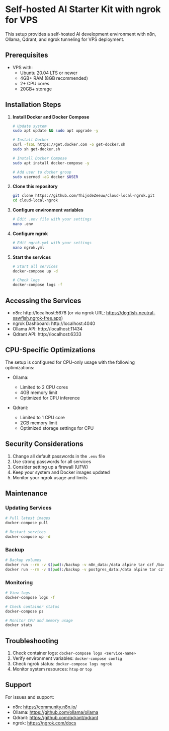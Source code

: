 # Self-hosted AI Starter Kit with ngrok for VPS

This setup provides a self-hosted AI development environment with n8n, Ollama, Qdrant, and ngrok tunneling for VPS deployment.

## Prerequisites

- VPS with:
  - Ubuntu 20.04 LTS or newer
  - 4GB+ RAM (8GB recommended)
  - 2+ CPU cores
  - 20GB+ storage

## Installation Steps

1. **Install Docker and Docker Compose**
   ```bash
   # Update system
   sudo apt update && sudo apt upgrade -y

   # Install Docker
   curl -fsSL https://get.docker.com -o get-docker.sh
   sudo sh get-docker.sh

   # Install Docker Compose
   sudo apt install docker-compose -y

   # Add user to docker group
   sudo usermod -aG docker $USER
   ```

2. **Clone this repository**
   ```bash
   git clone https://github.com/ThijsdeZeeuw/cloud-local-ngrok.git
   cd cloud-local-ngrok
   ```

3. **Configure environment variables**
   ```bash
   # Edit .env file with your settings
   nano .env
   ```

4. **Configure ngrok**
   ```bash
   # Edit ngrok.yml with your settings
   nano ngrok.yml
   ```

5. **Start the services**
   ```bash
   # Start all services
   docker-compose up -d

   # Check logs
   docker-compose logs -f
   ```

## Accessing the Services

- n8n: http://localhost:5678 (or via ngrok URL: https://dogfish-neutral-sawfish.ngrok-free.app)
- ngrok Dashboard: http://localhost:4040
- Ollama API: http://localhost:11434
- Qdrant API: http://localhost:6333

## CPU-Specific Optimizations

The setup is configured for CPU-only usage with the following optimizations:

- Ollama:
  - Limited to 2 CPU cores
  - 4GB memory limit
  - Optimized for CPU inference

- Qdrant:
  - Limited to 1 CPU core
  - 2GB memory limit
  - Optimized storage settings for CPU

## Security Considerations

1. Change all default passwords in the `.env` file
2. Use strong passwords for all services
3. Consider setting up a firewall (UFW)
4. Keep your system and Docker images updated
5. Monitor your ngrok usage and limits

## Maintenance

### Updating Services
```bash
# Pull latest images
docker-compose pull

# Restart services
docker-compose up -d
```

### Backup
```bash
# Backup volumes
docker run --rm -v $(pwd):/backup -v n8n_data:/data alpine tar czf /backup/n8n_backup.tar.gz /data
docker run --rm -v $(pwd):/backup -v postgres_data:/data alpine tar czf /backup/postgres_backup.tar.gz /data
```

### Monitoring
```bash
# View logs
docker-compose logs -f

# Check container status
docker-compose ps

# Monitor CPU and memory usage
docker stats
```

## Troubleshooting

1. Check container logs: `docker-compose logs <service-name>`
2. Verify environment variables: `docker-compose config`
3. Check ngrok status: `docker-compose logs ngrok`
4. Monitor system resources: `htop` or `top`

## Support

For issues and support:
- n8n: https://community.n8n.io/
- Ollama: https://github.com/ollama/ollama
- Qdrant: https://github.com/qdrant/qdrant
- ngrok: https://ngrok.com/docs 